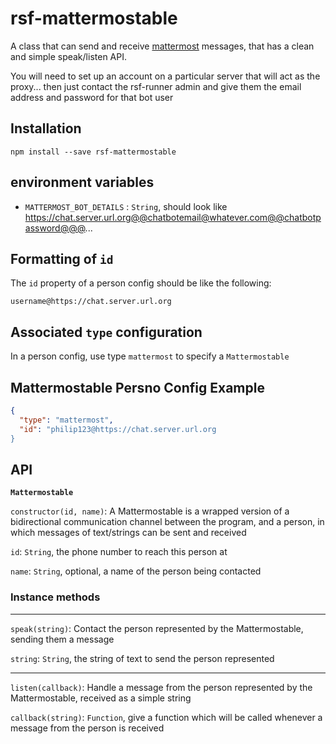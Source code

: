 # rsf-mattermostable

A class that can send and receive [mattermost](https://mattermost.com/) messages,
that has a clean and simple speak/listen API.

You will need to set up an account on a particular server that will act as the proxy...
then just contact the rsf-runner admin and give them the email address and password for that bot user

## Installation
`npm install --save rsf-mattermostable`

## environment variables

- `MATTERMOST_BOT_DETAILS`  : `String`, should look like https://chat.server.url.org@@chatbotemail@whatever.com@@chatbotpassword@@@...

## Formatting of `id`

The `id` property of a person config should be like the following:

`username@https://chat.server.url.org`

## Associated `type` configuration

In a person config, use type `mattermost` to specify a `Mattermostable`

## Mattermostable Persno Config Example

```json
{
  "type": "mattermost",
  "id": "philip123@https://chat.server.url.org
}
```

## API

__`Mattermostable`__

`constructor(id, name)`: A Mattermostable is a wrapped version of a bidirectional communication channel between the program, and a person, in which messages of text/strings can be sent and received

`id`: `String`, the phone number to reach this person at

`name`: `String`, optional, a name of the person being contacted

### __Instance methods__
___

`speak(string)`: Contact the person represented by the Mattermostable, sending them a message

`string`: `String`, the string of text to send the person represented

___

`listen(callback)`: Handle a message from the person represented by the Mattermostable, received as a simple string

`callback(string)`: `Function`, give a function which will be called whenever a message from the person is received
